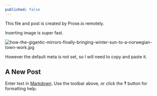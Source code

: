 ```yaml
---
published: false
---
```

This file and post is created by Prose.io remotely.

Inserting image is super fast.

![how-the-gigantic-mirrors-finally-bringing-winter-sun-to-a-norwegian-town-work.jpg]({{site.baseurl}}/_posts/how-the-gigantic-mirrors-finally-bringing-winter-sun-to-a-norwegian-town-work.jpg)

However the default meta is not set, so I will need to copy and paste it.

## A New Post

Enter text in [Markdown](http://daringfireball.net/projects/markdown/). Use the toolbar above, or click the **?** button for formatting help.
